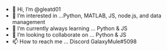 - 👋 Hi, I’m @gleatd01
- 👀 I’m interested in ...Python, MATLAB, JS, node.js, and data management
- 🌱 I’m currently always learning ... Python & JS
- 💞️ I’m looking to collaborate on ... Python & JS
- 📫 How to reach me ... Discord GalaxyMule#5098

<!---
gleatd01/gleatd01 is a ✨ special ✨ repository because its `README.md` (this file) appears on your GitHub profile.
You can click the Preview link to take a look at your changes.
--->
